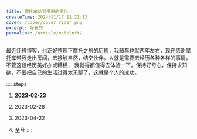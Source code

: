 ```yaml
---
title: 摩托车给我带来的变化
createTime: 2024/11/17 11:21:13
cover: /cover/cover_rider.png
excerpt: 好看的
permalink: /article/nc6plnft/
---
```


最近迁移博客，也正好整理下摩托之旅的历程，我骑车也就两年左右，现在感谢摩托车带我走出房间，去接触自然，结交伙伴。人就是需要去经历各种各样的事情，不管这段经历美好亦或糟糕，
我觉得都值得去体验一下，保持好奇心，保持求知欲，不要把自己的生活过得太无聊了，这就是个人的成功。

:::: steps

1. **2023-02-23**

   <CardGrid cols="3">
      <ImageCard
       image="https://file-1301971854.cos.ap-guangzhou.myqcloud.com/blog/nc6plnft/toukui_1.jpg"
       title="我的头盔先到了"
       description="先试了试，帅是真的帅，但是塑料盔还是好重"
       date="2023/02/20"
     />
     <ImageCard
       image="https://file-1301971854.cos.ap-guangzhou.myqcloud.com/blog/nc6plnft/start_1.jpg"
       title="梦开始的地方"
       description="第一辆车是二手250nk，冒雨从卖家那把车骑回来了，手都冻红了"
       date="2023/02/23"
     />
   </CardGrid>

2. 2023-02-28

   <CardGrid cols="3">
      <ImageCard
       image="https://file-1301971854.cos.ap-guangzhou.myqcloud.com/blog/nc6plnft/gaosu_1.jpg"
       title="第一次上高速"
       description="走的武汉四环，去交管局给小摩托过户"
       date="2023/02/28"
   />
      
   <ImageCard
       image="https://file-1301971854.cos.ap-guangzhou.myqcloud.com/blog/nc6plnft/rider_1.jpg"
       title="白跑一趟"
       description="居住证登记地在禁摩区域导致白跑一趟，后面又换了居住证位置"
       href="/"
       date="2023/02/28"
   />

   </CardGrid>


3. 2023-04-22

   <CardGrid cols="3">
      <ImageCard
       image="https://file-1301971854.cos.ap-guangzhou.myqcloud.com/blog/nc6plnft/250nk_1.jpg"
       title="insta360到了"
       description="上班自拍"
       date="2023/02/28"
   />
      
   <ImageCard
       image="https://file-1301971854.cos.ap-guangzhou.myqcloud.com/blog/nc6plnft/250nk_2.jpg"
       title="骑行服到了"
       description="啊我好帅~"
       href="/"
       date="2023/02/28"
   />


   </CardGrid>



4. 至今
   ::::


